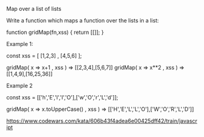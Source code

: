 Map over a list of lists

Write a function which maps a function over the lists in a list:

function gridMap(fn,xss) { return [[]]; }

Example 1:

const xss = [ [1,2,3]
, [4,5,6]
];

gridMap( x => x+1 , xss ) => [[2,3,4],[5,6,7]]
gridMap( x => x\*\*2 , xss ) => [[1,4,9],[16,25,36]]

Example 2

const xss = [['h','E','l','l','O'],['w','O','r','L','d']];

gridMap( x => x.toUpperCase() , xss ) => [['H','E','L','L','O'],['W','O','R','L','D']]

https://www.codewars.com/kata/606b43f4adea6e00425dff42/train/javascript
